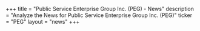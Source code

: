 +++
title = "Public Service Enterprise Group Inc. (PEG) - News"
description = "Analyze the News for Public Service Enterprise Group Inc. (PEG)"
ticker = "PEG"
layout = "news"
+++

